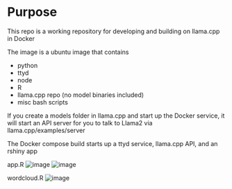 # Purpose

This repo is a working repository for developing and building on llama.cpp in Docker

The image is a ubuntu image that contains 
- python 
- ttyd 
- node 
- R 
- llama.cpp repo (no model binaries included)
- misc bash scripts

If you create a models folder in llama.cpp and start up the Docker service, it will start an API server for you to talk to Llama2 via llama.cpp/examples/server 

The Docker compose build starts up a ttyd service, llama.cpp API, and an rshiny app

app.R
![image](https://github.com/snakewizardd/llamaDocker/assets/83378208/e58ae0d9-9152-4380-bd3c-3b75138e56d5)
![image](https://github.com/snakewizardd/llamaDocker/assets/83378208/9cd53c18-aede-48c2-af5a-9e5d351a9245)

wordcloud.R
![image](https://github.com/snakewizardd/llamaDocker/assets/83378208/6ec6a49a-41f0-485a-9e38-8b0ec8e3d664)

